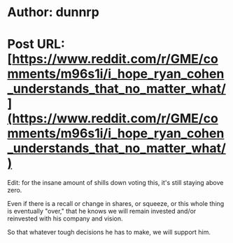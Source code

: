 # Author: dunnrp
# Post URL: [https://www.reddit.com/r/GME/comments/m96s1i/i_hope_ryan_cohen_understands_that_no_matter_what/](https://www.reddit.com/r/GME/comments/m96s1i/i_hope_ryan_cohen_understands_that_no_matter_what/)


Edit: for the insane amount of shills down voting this, it's still staying above zero. 

Even if there is a recall or change in shares, or squeeze, or this whole thing is eventually "over," that he knows we will remain invested and/or reinvested with his company and vision. 

So that whatever tough decisions he has to make, we will support him.